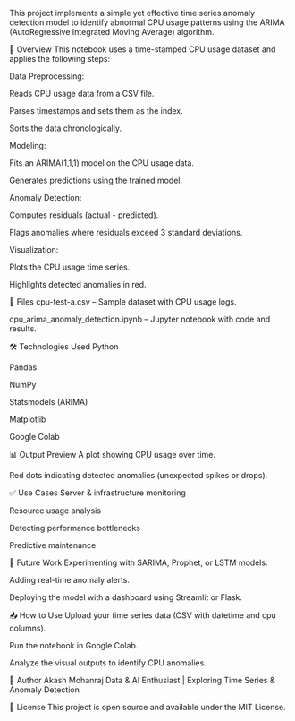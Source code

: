 This project implements a simple yet effective time series anomaly detection model to identify abnormal CPU usage patterns using the ARIMA (AutoRegressive Integrated Moving Average) algorithm.

📌 Overview
This notebook uses a time-stamped CPU usage dataset and applies the following steps:

Data Preprocessing:

Reads CPU usage data from a CSV file.

Parses timestamps and sets them as the index.

Sorts the data chronologically.

Modeling:

Fits an ARIMA(1,1,1) model on the CPU usage data.

Generates predictions using the trained model.

Anomaly Detection:

Computes residuals (actual - predicted).

Flags anomalies where residuals exceed 3 standard deviations.

Visualization:

Plots the CPU usage time series.

Highlights detected anomalies in red.

📂 Files
cpu-test-a.csv – Sample dataset with CPU usage logs.

cpu_arima_anomaly_detection.ipynb – Jupyter notebook with code and results.

🛠️ Technologies Used
Python

Pandas

NumPy

Statsmodels (ARIMA)

Matplotlib

Google Colab

📊 Output Preview
A plot showing CPU usage over time.

Red dots indicating detected anomalies (unexpected spikes or drops).

✅ Use Cases
Server & infrastructure monitoring

Resource usage analysis

Detecting performance bottlenecks

Predictive maintenance

🚀 Future Work
Experimenting with SARIMA, Prophet, or LSTM models.

Adding real-time anomaly alerts.

Deploying the model with a dashboard using Streamlit or Flask.

📥 How to Use
Upload your time series data (CSV with datetime and cpu columns).

Run the notebook in Google Colab.

Analyze the visual outputs to identify CPU anomalies.

🙌 Author
Akash Mohanraj
Data & AI Enthusiast | Exploring Time Series & Anomaly Detection


📢 License
This project is open source and available under the MIT License.

